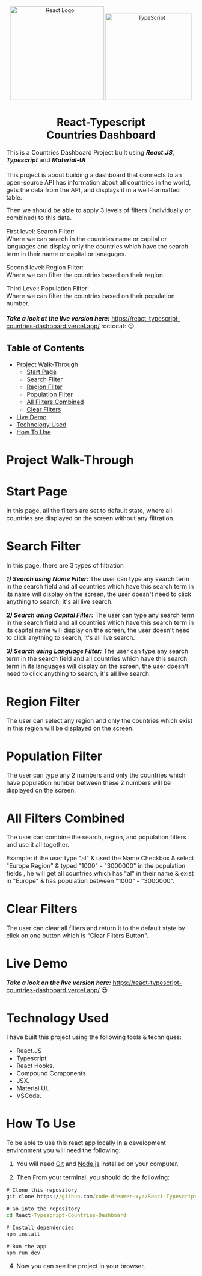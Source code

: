  <div align="center">
    <img title="Outlier" src="https://fullclarity.co.uk/wp-content/uploads/2019/01/react-512.png" alt="React Logo" width="250" />
    <img title="TypeScript" alt="TypeScript" height=230
      src="https://upload.wikimedia.org/wikipedia/commons/thumb/4/4c/Typescript_logo_2020.svg/1024px-Typescript_logo_2020.svg.png">
 </div>
<h1 align="center">
   React-Typescript <br>Countries Dashboard
</h1>

<p><font size="3">
  This is a Countries Dashboard Project built using <strong><em>React.JS</em></strong>, <strong><em>Typescript</em></strong> and <strong><em>Material-UI</em></strong>
  <br><br> 
	 This project is about building a dashboard that connects to an open-source API has information about all countries in the world, gets the data from the API, and displays it in a well-formatted table.

Then we should be able to apply 3 levels of filters (individually or combined) to this data.

First level: Search Filter:<br>
Where we can search in the countries name or capital or languages and display only the countries which have the search term in their name or capital or lanaguges.

Second level: Region Filter:<br>
Where we can filter the countries based on their region.

Third Level: Population Filter:<br>
Where we can filter the countries based on their population number.
  <br><br> 
  <strong><em>Take a look at the live version here:</em></strong> https://react-typescript-countries-dashboard.vercel.app/ :octocat: :heart_eyes:

</p>


## Table of Contents

- [Project Walk-Through](#project-walk-through)
  - [Start Page](#start-page)
  - [Search Filter](#search-filter)
  - [Region Filter](#region-filter)
  - [Population Filter](#population-filter)
  - [All Filters Combined](#all-filters-combined)
  - [Clear Filters](#clear-filters)
 - [Live Demo](#live-demo)
- [Technology Used](#technology-used)
- [How To Use](#how-to-use)


# Project Walk-Through

 # Start Page

 In this page, all the filters are set to default state, where all countries are displayed on the screen without any filtration. 

 # Search Filter

In this page, there are 3 types of filtration 

***1) Search using Name Filter:***
The user can type any search term in the search field and all countries which have this search term in its name will display on the screen, the user doesn't need to click anything to search, it's all live search.

***2) Search using Capital Filter:***
The user can type any search term in the search field and all countries which have this search term in its capital name will display on the screen, the user doesn't need to click anything to search, it's all live search.

***3) Search using Language Filter:***
The user can type any search term in the search field and all countries which have this search term in its languages will display on the screen, the user doesn't need to click anything to search, it's all live search.

 # Region Filter

The user can select any region and only the countries which exist in this region will be displayed on the screen. 

 # Population Filter

The user can type any 2 numbers and only the countries which have population number between these 2 numbers will be displayed on the screen.

 # All Filters Combined

The user can combine the search, region, and population filters and use it all together. 

Example: if the user type "al" & used the Name Checkbox & select "Europe Region" & typed "1000" - "3000000" in the population fields  , he will get all countries which has "al" in their name & exist in "Europe" & has population between "1000" - "3000000".

 # Clear Filters

The user can clear all filters and return it to the default state by click on one button which is "Clear Filters Button".

# Live Demo

***Take a look on the live version here:*** https://react-typescript-countries-dashboard.vercel.app/ :heart_eyes: 

# Technology Used

I have built this project using the following tools & techniques:
- React.JS
- Typescript
- React Hooks.
- Compound Components.
- JSX.
- Material UI.
- VSCode.


# How To Use

To be able to use this react app locally in a development environment you will need the following:

1) You will need [Git](https://git-scm.com) and [Node.js](https://nodejs.org/en/download/) installed on your computer.

2) Then From your terminal, you should do the following:

```cmd
# Clone this repository
git clone https://github.com/code-dreamer-xyz/React-Typescript-Countries-Dashboard.git

# Go into the repository
cd React-Typescript-Countries-Dashboard

# Install dependencies
npm install 

# Run the app
npm run dev

```

4) Now you can see the project in your browser.

